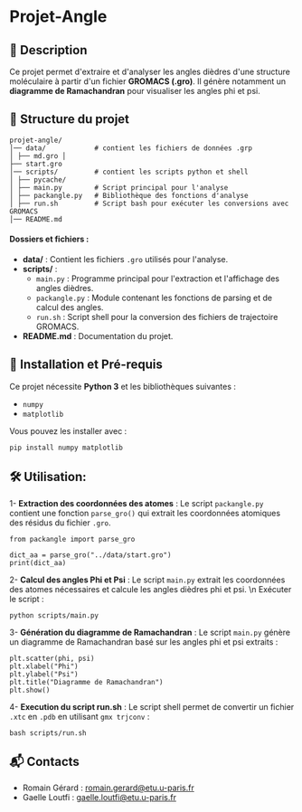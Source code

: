 # Projet-Angle

## 📌 Description
Ce projet permet d'extraire et d'analyser les angles dièdres d'une structure moléculaire à partir d'un fichier **GROMACS (.gro)**. Il génère notamment un **diagramme de Ramachandran** pour visualiser les angles phi et psi.

## 📂 Structure du projet
``` 
projet-angle/
│── data/            # contient les fichiers de données .grp
│ ├── md.gro │
├── start.gro
│── scripts/         # contient les scripts python et shell
│ ├── pycache/
│ ├── main.py        # Script principal pour l'analyse
│ ├── packangle.py   # Bibliothèque des fonctions d'analyse
│ ├── run.sh         # Script bash pour exécuter les conversions avec GROMACS
│── README.md
```

####  Dossiers et fichiers :
- **data/** : Contient les fichiers `.gro` utilisés pour l'analyse.
- **scripts/** :
  - `main.py` : Programme principal pour l'extraction et l'affichage des angles dièdres.
  - `packangle.py` : Module contenant les fonctions de parsing et de calcul des angles.
  - `run.sh` : Script shell pour la conversion des fichiers de trajectoire GROMACS.
- **README.md** : Documentation du projet.

## 🚀 Installation et Pré-requis
Ce projet nécessite **Python 3** et les bibliothèques suivantes :
- `numpy`
- `matplotlib`

Vous pouvez les installer avec :
```bash
pip install numpy matplotlib
```
## 🛠️ Utilisation:
1- **Extraction des coordonnées des atomes** : Le script `packangle.py` contient une fonction `parse_gro()` qui extrait les coordonnées atomiques des résidus du fichier `.gro`.
```
from packangle import parse_gro

dict_aa = parse_gro("../data/start.gro")
print(dict_aa)
```
2- **Calcul des angles Phi et Psi** : Le script `main.py` extrait les coordonnées des atomes nécessaires et calcule les angles dièdres phi et psi. \n
Exécuter le script :
```
python scripts/main.py
```
3- **Génération du diagramme de Ramachandran** : 
Le script `main.py` génère un diagramme de Ramachandran basé sur les angles phi et psi extraits :
```
plt.scatter(phi, psi)
plt.xlabel("Phi")
plt.ylabel("Psi")
plt.title("Diagramme de Ramachandran")
plt.show()
```
4- **Execution du script run.sh** : 
Le script shell permet de convertir un fichier `.xtc` en `.pdb` en utilisant `gmx trjconv` :
```
bash scripts/run.sh
```
## 📬 Contacts
- Romain Gérard : romain.gerard@etu.u-paris.fr
- Gaelle Loutfi : gaelle.loutfi@etu.u-paris.fr
